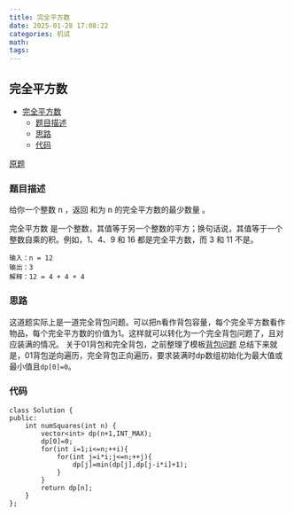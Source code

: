```yaml
---
title: 完全平方数
date: 2025-01-28 17:08:22
categories: 机试
math:
tags:
---
```

## 完全平方数

<!-- TOC -->

- [完全平方数](#完全平方数)
    - [题目描述](#题目描述)
    - [思路](#思路)
    - [代码](#代码)

<!-- /TOC -->

[原题](https://leetcode.cn/problems/perfect-squares/description)


### 题目描述
给你一个整数 n ，返回 和为 n 的完全平方数的最少数量 。

完全平方数 是一个整数，其值等于另一个整数的平方；换句话说，其值等于一个整数自乘的积。例如，1、4、9 和 16 都是完全平方数，而 3 和 11 不是。

```
输入：n = 12
输出：3 
解释：12 = 4 + 4 + 4
```
### 思路
这道题实际上是一道完全背包问题。可以把n看作背包容量，每个完全平方数看作物品，每个完全平方数的价值为1。这样就可以转化为一个完全背包问题了，且对应装满的情况。
关于01背包和完全背包，之前整理了模板[背包问题](https://lqz2.github.io/2022/08/22/%E8%83%8C%E5%8C%85%E9%97%AE%E9%A2%98/)
总结下来就是，01背包逆向遍历，完全背包正向遍历，要求装满时dp数组初始化为最大值或最小值且`dp[0]=0`。
### 代码
```
class Solution {
public:
    int numSquares(int n) {
        vector<int> dp(n+1,INT_MAX);
        dp[0]=0;
        for(int i=1;i<=n;++i){
            for(int j=i*i;j<=n;++j){
                dp[j]=min(dp[j],dp[j-i*i]+1);
            }
        }
        return dp[n];
    }
};
```